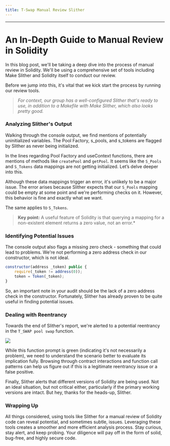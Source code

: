 ```yaml
---
title: T-Swap Manual Review Slither
---
```




---

# An In-Depth Guide to Manual Review in Solidity

In this blog post, we'll be taking a deep dive into the process of manual review in Solidity. We'll be using a comprehensive set of tools including Make Slither and Solidity itself to conduct our review.

Before we jump into this, it's vital that we kick start the process by running our review tools.

> _For context, our group has a well-configured Slither that's ready to use, in addition to a Makefile with Make Slither, which also looks pretty good._

### Analyzing Slither's Output

Walking through the console output, we find mentions of potentially uninitialized variables. The Pool Factory, s_pools, and s_tokens are flagged by Slither as never being initialized.

In the lines regarding Pool Factory and useContext functions, there are mentions of methods like `createPool` and `getPool`. It seems like the `S_Pools` and `S_Tokens` data mappings are not getting initialized. Let’s delve deeper into this.

Although these data mappings trigger an error, it's unlikely to be a major issue. The error arises because Slither expects that our `S_Pools` mapping could be empty at some point and we're performing checks on it. However, this behavior is fine and exactly what we want.

The same applies to `S_Tokens`.

> **Key point:** A useful feature of Solidity is that querying a mapping for a non-existent element returns a zero value, not an error.\*

### Identifying Potential Issues

The console output also flags a missing zero check - something that could lead to problems. We're not performing a zero address check in our constructor, which is not ideal.

```javascript
constructor(address _token) public {
    require(_token != address(0));
    token = Token(_token);
}
```

So, an important note in your audit should be the lack of a zero address check in the constructor. Fortunately, Slither has already proven to be quite useful in finding potential issues.

### Dealing with Reentrancy

Towards the end of Slither's report, we're alerted to a potential reentrancy in the `T_SWAP pool swap` function.

![](https://cdn.videotap.com/1Zwcjq5wz3Hy0mGdOPrV-83.14.png)

While this function prompt is green (indicating it's not necessarily a problem), we need to understand the scenario better to evaluate its implication fully. Browsing through contract interactions and function call patterns can help us figure out if this is a legitimate reentrancy issue or a false positive.

Finally, Slither alerts that different versions of Solidity are being used. Not an ideal situation, but not critical either, particularly if the primary working versions are intact. But hey, thanks for the heads-up, Slither.

### Wrapping Up

All things considered, using tools like Slither for a manual review of Solidity code can reveal potential, and sometimes subtle, issues. Leveraging these tools creates a smoother and more efficient analysis process. Stay curious, stay alert, and keep probing. Your diligence will pay off in the form of solid, bug-free, and highly secure code.
